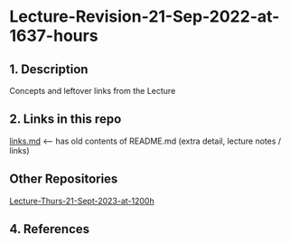 # Lecture-Revision-21-Sep-2022-at-1637-hours

## 1. Description

Concepts and leftover links from the Lecture

## 2. Links in this repo

[links.md](links.md) <-- has old contents of README.md (extra detail, lecture notes / links)

## Other Repositories

[Lecture-Thurs-21-Sept-2023-at-1200h](https://github.com/CoderSales/Lecture-Thurs-21-Sept-2023-at-1200h)

## 4. References
